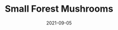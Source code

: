 ---
title: Small Forest Mushrooms
id: small-forest-mushrooms
category: photos
license: Unsplash License
licenseUrl: https://unsplash.com/license
resolution: 4032x3024
date: 2021-09-05
camera: Google Pixel 4a
lens: Pixel 4a back camera
iso: 54
focalLength: 4.38mm
shutterSpeed: 1/1235
aperture: f/1.73
---